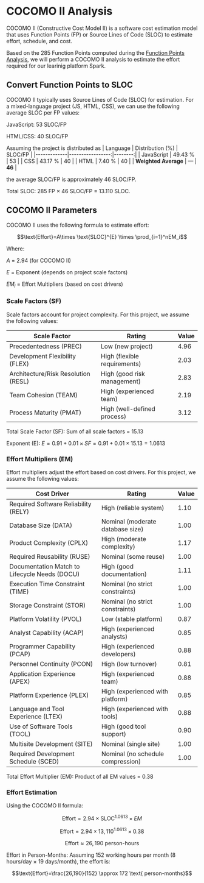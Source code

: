 # COCOMO II Analysis
COCOMO II (Constructive Cost Model II) is a software cost estimation model that uses Function Points (FP) or Source Lines of Code (SLOC) to estimate effort, schedule, and cost. 

Based on the 285 Function Points computed during the [Function Points Analysis]([https://github.com/GreyJolly/1982874_4-by-4/blob/main/booklets/Function%20Points%20Analysis.md](https://github.com/chiara01712/1988552_SPARK/edit/main/booklets/)), we will perform a COCOMO II analysis to estimate the effort required for our learinig
platform Spark.

## Convert Function Points to SLOC

COCOMO II typically uses Source Lines of Code (SLOC) for estimation. For a mixed-language project (JS, HTML, CSS), we can use the following average SLOC per FP values:

JavaScript: 53 SLOC/FP

HTML/CSS: 40 SLOC/FP


Assuming the project is distributed as
| Language    | Distribution (%) | SLOC/FP |
|-------------|-----------------:|--------:|
| JavaScript  | 49.43 %          | 53      |
| CSS         | 43.17 %          | 40      |
| HTML        | 7.40 %           | 40      |
| **Weighted Average** | —               | **46** |

the average SLOC/FP is approximately 46 SLOC/FP.

Total SLOC: 285 FP × 46 SLOC/FP = 13.110 SLOC.

## COCOMO II Parameters

COCOMO II uses the following formula to estimate effort:

$$\text{Effort}=A\times \text{SLOC}^{E} \times \prod_{i=1}^nEM_i$$

Where:

$A$ = 2.94 (for COCOMO II)

$E$ = Exponent (depends on project scale factors)

$EM_i$​ = Effort Multipliers (based on cost drivers)

### Scale Factors (SF)

Scale factors account for project complexity. For this project, we assume the following values:

Scale Factor|Rating|Value
---|---|---
Precedentedness (PREC) |	Low (new project) |	4.96
Development Flexibility (FLEX)	| High (flexible requirements)	| 2.03
Architecture/Risk Resolution (RESL)	| High (good risk management)	| 2.83
Team Cohesion (TEAM)	| High (experienced team)	| 2.19
Process Maturity (PMAT)	| High (well-defined process)	| 3.12

Total Scale Factor (SF): Sum of all scale factors = 15.13

Exponent (E):  $E=0.91+0.01×SF=0.91+0.01×15.13=1.0613$

### Effort Multipliers (EM)

Effort multipliers adjust the effort based on cost drivers. For this project, we assume the following values:

Cost Driver|Rating|Value
---|---|---
Required Software Reliability (RELY)|High (reliable system)|1.10
Database Size (DATA)|Nominal (moderate database size)|1.00
Product Complexity (CPLX)|High (moderate complexity)|1.17
Required Reusability (RUSE)|Nominal (some reuse)|1.00
Documentation Match to Lifecycle Needs (DOCU)|High (good documentation)|1.11
Execution Time Constraint (TIME)|Nominal (no strict constraints)|1.00
Storage Constraint (STOR)|Nominal (no strict constraints)|1.00
Platform Volatility (PVOL)|Low (stable platform)|0.87
Analyst Capability (ACAP)|High (experienced analysts)|0.85
Programmer Capability (PCAP)|High (experienced developers)|0.88
Personnel Continuity (PCON)|High (low turnover)|0.81
Application Experience (APEX)|High (experienced team)|0.88
Platform Experience (PLEX)|High (experienced with platform)|0.85
Language and Tool Experience (LTEX)|High (experienced with tools)|0.88
Use of Software Tools (TOOL)|High (good tool support)|0.90
Multisite Development (SITE)|Nominal (single site)|1.00
Required Development Schedule (SCED)|Nominal (no schedule compression)|1.00

Total Effort Multiplier (EM): Product of all EM values = 0.38

### Effort Estimation

Using the COCOMO II formula:

$$\text{Effort}=2.94 \times \text{SLOC}^{1.0613} \times EM$$

$$\text{Effort}=2.94 \times 13,110^{1.0613} \times 0.38$$

$$\text{Effort} \approx 26,190 \text{ person-hours}$$

Effort in Person-Months: Assuming 152 working hours per month (8 hours/day × 19 days/month), the effort is:

$$\text{Effort}=\frac{26,190}{152} \approx 172 \text{ person-months}$$

